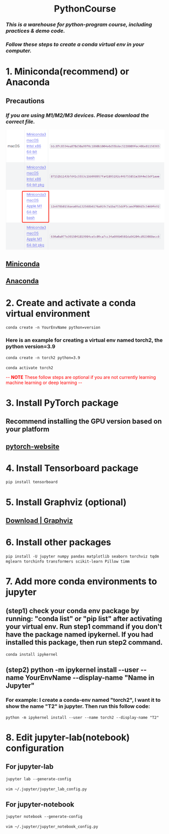 <h1 align='center'>PythonCourse</h1>

### ***This is a warehouse for python-program course, including practices & demo code.***

### ***Follow these steps to create a conda virtual env in your computer.***


# 1. Miniconda(recommend) or Anaconda
## Precautions
### ***If you are using M1/M2/M3 devices. Please download the correct file.***
![image](https://github.com/jiaowoguanren0615/PythonCourse/blob/main/sample_picture/miniconda_install.png)  

## [Miniconda](https://docs.conda.io/projects/miniconda/en/latest/)
## [Anaconda](https://www.anaconda.com/download/)


# 2. Create and activate a conda virtual environment  

```shell
conda create -n YourEnvName python=version
```

### Here is an example for creating a virtual env named torch2, the python version=3.9
```shell
conda create -n torch2 python=3.9

conda activate torch2
```



<span style="color:red">-- **NOTE** These follow steps are optional if you are not currently learning machine learning or deep learning -- </span>

# 3. Install PyTorch package
## Recommend installing the GPU version based on your platform
## [pytorch-website](https://pytorch.org/)


# 4. Install Tensorboard package
```shell
pip install tensorboard
```


# 5. Install Graphviz (optional)
## [Download | Graphviz](https://www.graphviz.org/download/)


# 6. Install other packages
```shell
pip install -U jupyter numpy pandas matplotlib seaborn torchviz tqdm mglearn torchinfo transformers scikit-learn Pillow timm
```


# 7. Add more conda environments to jupyter
##  (step1) check your conda env package by running: "conda list" or "pip list" after activating your virtual env. Run step1 command if you don't have the package named ipykernel. If you had installed this package, then run step2 command.
```shell
conda install ipykernel
```

##  (step2) python -m ipykernel install --user --name YourEnvName --display-name "Name in Jupyter" 
### For example: I create a conda-env named "torch2", I want it to show the name "T2" in jupyter. Then run this follow code:
```shell
python -m ipykernel install --user --name torch2 --display-name "T2"
```

# 8. Edit jupyter-lab(notebook) configuration
## For jupyter-lab
```shell
jupyter lab --generate-config

vim ~/.jupyter/jupyter_lab_config.py
```
## For jupyter-notebook
```shell
jupyter notebook --generate-config

vim ~/.jupyter/jupyter_notebook_config.py
```